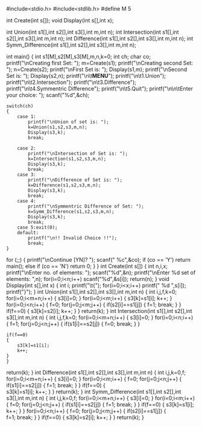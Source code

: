 #include<stdio.h>
#include<stdlib.h>
#define M 5

int Create(int s[]);
void Display(int s[],int x);

int Union(int s1[],int s2[],int s3[],int m,int n);
int Intersection(int s1[],int s2[],int s3[],int m,int n);
int Difference(int s1[],int s2[],int s3[],int m,int n);
int Symm_Difference(int s1[],int s2[],int s3[],int m,int n);

int main()
{
	int s1[M],s2[M],s3[M],m,n,k=0;
	int ch;
  char co;	
    printf("\nCreating first Set: ");
			m=Create(s1);
			printf("\nCreating second Set: ");
			n=Create(s2);
      printf("\nFirst Set is: ");
			Display(s1,m);
			printf("\nSecond Set is: ");
			Display(s2,n);
      printf("\n\t********MENU********");
		printf("\n\t1.Union");
		printf("\n\t2.Intersection");
		printf("\n\t3.Difference");
		printf("\n\t4.Symmentric Difference");
		printf("\n\t5.Quit");
		printf("\n\n\tEnter your choice: ");
		scanf("%d",&ch);

	switch(ch)
	{
		case 1:
			printf("\nUnion of set is: ");
			k=Union(s1,s2,s3,m,n);
			Display(s3,k);
			break;

		case 2:
			printf("\nIntersection of Set is: ");
			k=Intersection(s1,s2,s3,m,n);
			Display(s3,k);
			break;
		case 3:
			printf("\nDifference of Set is: ");
			k=Difference(s1,s2,s3,m,n); 
			Display(s3,k);
			break;
		case 4:
			printf("\nSymmentric Difference of Set: ");
			k=Symm_Difference(s1,s2,s3,m,n);
			Display(s3,k);
			break;
		case 5:exit(0);
		default:
			printf("\n!! Invalid Choice !!");
			break;
	}
  for (;;)
    {
      printf("\nContinue [YN]? ");
      scanf(" %c",&co);
      if (co == 'Y')
          return main(); 
      else if (co == 'N')
          return 0;
    }
}
int Create(int s[])
{
	int n,i,x;
	printf("\nEnter no. of elements: ");
	scanf("%d",&n);
	printf("\nEnter %d set of elements: ",n);
	for(i=0;i<n;i++)
	scanf("%d",&s[i]);
	return(n);
}
void Display(int s[],int x)
{
	int i;
	printf("\t{");
	for(i=0;i<x;i++)
	printf(" %d ",s[i]);
	printf("}");
}
int Union(int s1[],int s2[],int s3[],int m,int n)
{
	int i,j,f,k=0;
	for(i=0;i<m+n;i++)
	{
		s3[i]=0;
	}
	for(i=0;i<m;i++)
	{
		s3[k]=s1[i];
		k++;
	}
	for(i=0;i<n;i++)
	{
	f=0;
		for(j=0;j<m;j++)
		{
			if(s2[i]==s1[j])
			{
				f=1;
				break;
			}
		}
		if(f==0)
		{
			s3[k]=s2[i];
			k++;
		}
	}
	return(k);
}
int Intersection(int s1[],int s2[],int s3[],int m,int n)
{
	int i,j,f,k=0;
	for(i=0;i<m+n;i++)
	{
		s3[i]=0;
	}
	for(i=0;i<n;i++)
	{
		f=1;
		for(j=0;j<n;j++)
		{
			if(s1[i]==s2[j])
			{
				f=0;
				break;
			}
		}

	if(f==0)
	{
		s3[k]=s1[i];
		k++;
	}
	}
return(k);
}
int Difference(int s1[],int s2[],int s3[],int m,int n)
{
	int i,j,k=0,f;
	for(i=0;i<m+n;i++)
	{
		s3[i]=0;
	}
	for(i=0;i<m;i++)
	{
		f=0;
		for(j=0;j<n;j++)
		{
			if(s1[i]==s2[j])
			{
				f=1;
				break;
			}
		}
		if(f==0)
		{	
			s3[k]=s1[i];
			k++;
		}
	}
return(k);
}
int Symm_Difference(int s1[],int s2[],int s3[],int m,int n)
{
	int i,j,k=0,f;
	for(i=0;i<m+n;i++)
	{
		s3[i]=0;
	}
	for(i=0;i<m;i++)
	{
		f=0;
		for(j=0;j<n;j++)
		{
			if(s1[i]==s2[j])
			{
				f=1;
				break;
			}
		}
		if(f==0)
		{
			s3[k]=s1[i];
			k++;
		}
	}
	for(i=0;i<n;i++)
	{
		f=0;
		for(j=0;j<m;j++)
		{
			if(s2[i]==s1[j])
			{	
				f=1;
				break;
			}
		}
		if(f==0)
		{
			s3[k]=s2[i];
			k++;
		}
	}
return(k);
}
